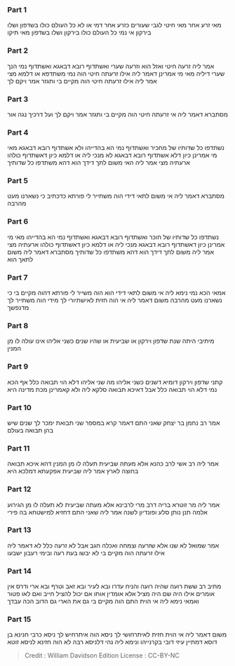
### Part 1
מאי זרע אחר מאי חיטי לגבי שעורים כזרע אחר דמי או לא כל העולם כולו בשדפון ושלו בירקון אי נמי כל העולם כולו בירקון ושלו בשדפון מאי תיקו

### Part 2
אמר ליה זרעה חיטי ואזל הוא וזרעה שערי ואשתדוף רובא דבאגא ואשתדוף נמי הנך שערי דיליה מאי מי אמרינן דאמר ליה אילו זרעתה חיטי הוה נמי משתדפא או דלמא מצי אמר ליה אילו זרעתה חיטי הוה מקיים בי ותגזר אמר ויקם לך

### Part 3
מסתברא דאמר ליה אי זרעתה חיטי הוה מקיים בי ותגזר אמר ויקם לך ועל דרכיך נגה אור

### Part 4
נשתדפו כל שדותיו של מחכיר ואשתדוף נמי הא בהדייהו ולא אשתדוף רובא דבאגא מאי מי אמרינן כיון דלא אשתדוף רובא דבאגא לא מנכי ליה או דלמא כיון דאשתדוף כולהו ארעתיה מצי אמר ליה האי משום לתך דידך הוא דהא משתדפו כל שדותיך

### Part 5
מסתברא דאמר ליה אי משום לתאי דידי הוה משתייר לי פורתא כדכתיב כי נשארנו מעט מהרבה

### Part 6
נשתדפו כל שדותיו של חוכר ואשתדוף רובא דבאגא ואשתדוף נמי הא בהדייהו מאי מי אמרינן כיון דאשתדוף רובא דבאגא מנכי ליה או דלמא כיון דאשתדוף כולהו ארעתיה מצי אמר ליה משום לתך דידך הוא דהא משתדפו כל שדותיך מסתברא דאמר ליה משום לתאך הוא

### Part 7
אמאי הכא נמי נימא ליה אי משום לתאי דידי הוא הוה משייר לי פורתא דהוה מקיים בי כי נשארנו מעט מהרבה משום דאמר ליה אי הוה חזית לאישתיורי לך מידי הוה משתייר לך מדנפשך

### Part 8
מיתיבי היתה שנת שדפון וירקון או שביעית או שהיו שנים כשני אליהו אינו עולה לו מן המנין

### Part 9
קתני שדפון וירקון דומיא דשנים כשני אליהו מה שני אליהו דלא הוי תבואה כלל אף הכא נמי דלא הוי תבואה כלל אבל דאיכא תבואה סלקא ליה ולא קאמרינן מכת מדינה היא

### Part 10
אמר רב נחמן בר יצחק שאני התם דאמר קרא במספר שני תבואת ימכר לך שנים שיש בהן תבואה בעולם

### Part 11
אמר ליה רב אשי לרב כהנא אלא מעתה שביעית תעלה לו מן המנין דהא איכא תבואה בחוצה לארץ אמר ליה שביעית אפקעתא דמלכא היא

### Part 12
אמר ליה מר זוטרא בריה דרב מרי לרבינא אלא מעתה שביעית לא תעלה לו מן הגירוע אלמה תנן נותן סלע ופונדיון לשנה אמר ליה שאני התם דחזיא למישטחא בה פירי

### Part 13
אמר שמואל לא שנו אלא שזרעה וצמחה ואכלה חגב אבל לא זרעה כלל לא דאמר ליה אילו זרעתה הוה מקיים בי לא יבשו בעת רעה ובימי רעבון ישבעו

### Part 14
מתיב רב ששת רועה שהיה רועה והניח עדרו ובא לעיר ובא זאב וטרף ובא ארי ודרס אין אומרים אילו היה שם היה מציל אלא אומדין אותו אם יכול להציל חייב ואם לאו פטור ואמאי נימא ליה אי הוית התם הוה מקיים בי גם את הארי גם הדוב הכה עבדך

### Part 15
משום דאמר ליה אי הוית חזית לאיתרחושי לך ניסא הוה איתרחיש לך ניסא כרבי חנינא בן דוסא דמתיין עיזי דובי בקרנייהו ונימא ליה נהי דלניסא רבה לא הוה חזינא לניסא זוטא

>Credit : William Davidson Edition
>License : CC-BY-NC